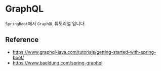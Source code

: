 # GraphQL

`SpringBoot`에서 `GraphQL` 튜토리얼 입니다.

## Reference 
- https://www.graphql-java.com/tutorials/getting-started-with-spring-boot/
- https://www.baeldung.com/spring-graphql
